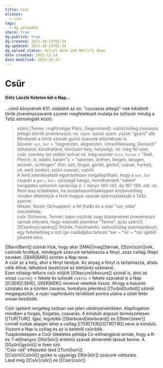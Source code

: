 ```yaml
---
title: Csűr
aliases:
  - csűr
tags:
  - dg_uploaded
share: true
dg-publish: true
dg-created: 2023-10-23T02:34
dg-updated: 2023-10-23T02:34
dg_upload_status: Vercel done and Netlify down
date created: 2022-12-14
date modified: 2023-10-23
---
```


# Csűr

#### Götz László Keleten kél a Nap...  

...című könyvének 631. oldalától az ún. "csuvasos jellegű"-nek kikiáltott török jövevényszavaink szumér megfeleléseit mutatja be (először mindig a TeSz etimológiáit közli):
> szérű (Tenne; ringförmiger Platz, Gegenstand): valószínűleg csuvasos jellegű ótörök jövevényszó; vö. csuv. (sǝrǝ) oszm. yüzük "gyűrű" stb. Mindezek a török szavak gyűrű szavunk előzményei is.  
> Szumér `sur`, `šur` = "begrenzen, abgrenzen, Umschliessung, Gemach" (elhatárol, körülhatárol, körülzárt hely, helyiség); vö. még fél-szer, csűr, cserény (ez utóbbi szóval vö. még szumér `šuru`, `šurun` = "Stall, Pferch; ól, istálló, karám"); = "spinnen, drehen, biegen, beugen, wickeln, schlingen" (fon, sző, forgat, görbít, görbül, csavar, hurkol); vö. serit (sodor), csűr(-csavar), csörlő.  
> A fenti jelentésekből egyértelműen megállapítható, hogy a `sur`, `šur` csupán a `gur₂`, `kur₂` sziszegő hangú, mondhatnánk "satem" hangalakú szinonim variációja (l. I. könyv 140-142. és 187-188. old. is). Nem lesz érdektelen, ha összehasonlításképpen közbevetőleg röviden áttekintjük a fenti magyar szavak származtatását a TeSz szerint:  
> félszer, fészer (Schuppen): a fél (halb) és a szer "sor, oldal" összetétele;  
> csűr (Scheune, Tenne): bajor-osztrák vagy középnémet jövevényszó (annak ellenére, hogy második jelentése "Tenne", azaz szérű!);  
> [[Cserény\|cserény]] (Hürde, Flechtwerk): valószínűleg származékszó; egy feltehetőleg a sző ige családjába tartozó \*ser ~ \*sir ~ \*sür igéből jöhetett létre.  

[[Barn\|Barn]] szónál írtuk, hogy akár [[MAG\|mag]]tárnak, [[Szín\|szín]]nek, csűrnek fordítjuk, mindegyik szavunk tartalmazza a fényt, azaz csillag (Nap) neveket. [[BAR\|BAR]] szintén a Nap neve.  
A csűr az a hely, ahol a fényt tároljuk. Az anyag a fényt is tartalmazza, általa válik élővé, láthatóvá (eszközzé az élet(ünk) számára).  
Ezen nőiségi-telluris csűr előjött [[Obscure\|obscure]] szónál is, ahol az orosz `csornüj` = fekete és szlovák `cserni` = fekete szavakat is a Nap [[CSER\|CSER]], [[KER\|KER]] neveivel vetettük össze. Ahogy a hasonló szóalakú és a szintén zavaros, homályos jelentésű [[Turbid\|turbid]] szónál megjegyeztük, a nyári napfordulós téridőbeli pontra utalva a sötét félév onnan kezdődik.  

Csűr igeként rengeteg szóban van jelen utódnyelveinkben. Alapfogalom mindben a forgás, forgatás, csavarás. A kiinduló alapszó természetesen [[TUR\|TUR]]. Igaz, legutóbb [[Starboard\|starboard]] és [[Steer\|steer]] címnél írottak alapján lehet a csillag [[TER\|TER]]/[[TIR\|TIR]] neve is kiinduló. Viszont a Nap is csillag és az is keletről csűrődik.  
Tulajdonképpen a Csűr tökéletes példája Cs-előhangjával annak, hogy a K- és T-előhangos [[Kör\|kör]] értelmű szavak átmenetét lássuk benne. A [[Gyűrű\|gyűrű]] is ilyen szó.  
"Csűr rád" kifejezést lásd [[Turn\|turn]].  
[[Csörlő\|Csörlő]] gyöke is ugyanígy [[Kör\|kör]] szavunk változata.  
Lásd még [[Csőr\|csőr]] és [[Csór\|csór]].  